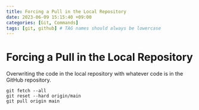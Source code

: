 ```yaml
---
title: Forcing a Pull in the Local Repository
date: 2023-06-09 15:15:40 +09:00
categories: [Git, Commands]
tags: [git, github] # TAG names should always be lowercase
---
```


# Forcing a Pull in the Local Repository

Overwriting the code in the local repository with whatever code is in the GitHub repository.

```
git fetch --all
git reset --hard origin/main
git pull origin main
```

